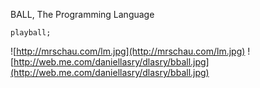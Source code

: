 BALL, The Programming Language

```
playball;
```
![http://mrschau.com/lm.jpg](http://mrschau.com/lm.jpg)
![http://web.me.com/daniellasry/dlasry/bball.jpg](http://web.me.com/daniellasry/dlasry/bball.jpg)
